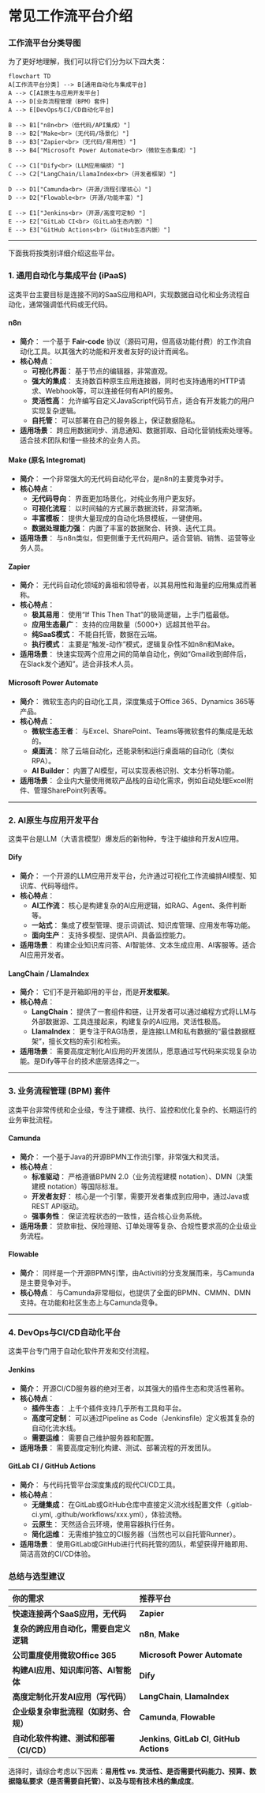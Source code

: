 # 常见工作流平台介绍

### 工作流平台分类导图

为了更好地理解，我们可以将它们分为以下四大类：

```mermaid
flowchart TD
A[工作流平台分类] --> B[通用自动化与集成平台]
A --> C[AI原生与应用开发平台]
A --> D[业务流程管理（BPM）套件]
A --> E[DevOps与CI/CD自动化平台]

B --> B1["n8n<br>（低代码/API集成）"]
B --> B2["Make<br>（无代码/场景化）"]
B --> B3["Zapier<br>（无代码/易用性）"]
B --> B4["Microsoft Power Automate<br>（微软生态集成）"]

C --> C1["Dify<br>（LLM应用编排）"]
C --> C2["LangChain/LlamaIndex<br>（开发者框架）"]

D --> D1["Camunda<br>（开源/流程引擎核心）"]
D --> D2["Flowable<br>（开源/功能丰富）"]

E --> E1["Jenkins<br>（开源/高度可定制）"]
E --> E2["GitLab CI<br>（GitLab生态内嵌）"]
E --> E3["GitHub Actions<br>（GitHub生态内嵌）"]
```

---

下面我将按类别详细介绍这些平台。

### 1. 通用自动化与集成平台 (iPaaS)

这类平台主要目标是连接不同的SaaS应用和API，实现数据自动化和业务流程自动化，通常强调低代码或无代码。

#### **n8n**
*   **简介**： 一个基于 **Fair-code** 协议（源码可用，但高级功能付费）的工作流自动化工具。以其强大的功能和开发者友好的设计而闻名。
*   **核心特点**：
    *   **可视化界面**： 基于节点的编辑器，非常直观。
    *   **强大的集成**： 支持数百种原生应用连接器，同时也支持通用的HTTP请求、Webhook等，可以连接任何有API的服务。
    *   **灵活性高**： 允许编写自定义JavaScript代码节点，适合有开发能力的用户实现复杂逻辑。
    *   **自托管**： 可以部署在自己的服务器上，保证数据隐私。
*   **适用场景**： 跨应用数据同步、消息通知、数据抓取、自动化营销线索处理等。适合技术团队和懂一些技术的业务人员。

#### **Make (原名 Integromat)**
*   **简介**： 一个非常强大的无代码自动化平台，是n8n的主要竞争对手。
*   **核心特点**：
    *   **无代码导向**： 界面更加场景化，对纯业务用户更友好。
    *   **可视化流程**： 以时间轴的方式展示数据流转，非常清晰。
    *   **丰富模板**： 提供大量现成的自动化场景模板，一键使用。
    *   **数据处理能力强**： 内置了丰富的数据聚合、转换、迭代工具。
*   **适用场景**： 与n8n类似，但更侧重于无代码用户。适合营销、销售、运营等业务人员。

#### **Zapier**
*   **简介**： 无代码自动化领域的鼻祖和领导者，以其易用性和海量的应用集成而著称。
*   **核心特点**：
    *   **极其易用**： 使用“If This Then That”的极简逻辑，上手门槛最低。
    *   **应用生态最广**： 支持的应用数量（5000+）远超其他平台。
    *   **纯SaaS模式**： 不能自托管，数据在云端。
    *   **执行模式**： 主要是“触发-动作”模式，逻辑复杂性不如n8n和Make。
*   **适用场景**： 快速实现两个应用之间的简单自动化，例如“Gmail收到邮件后，在Slack发个通知”。适合非技术人员。

#### **Microsoft Power Automate**
*   **简介**： 微软生态内的自动化工具，深度集成于Office 365、Dynamics 365等产品。
*   **核心特点**：
    *   **微软生态王者**： 与Excel、SharePoint、Teams等微软套件的集成是无敌的。
    *   **桌面流**： 除了云端自动化，还能录制和运行桌面端的自动化（类似RPA）。
    *   **AI Builder**： 内置了AI模型，可以实现表格识别、文本分析等功能。
*   **适用场景**： 企业内大量使用微软产品栈的自动化需求，例如自动处理Excel附件、管理SharePoint列表等。

---

### 2. AI原生与应用开发平台

这类平台是LLM（大语言模型）爆发后的新物种，专注于编排和开发AI应用。

#### **Dify**
*   **简介**： 一个开源的LLM应用开发平台，允许通过可视化工作流编排AI模型、知识库、代码等组件。
*   **核心特点**：
    *   **AI工作流**： 核心是构建复杂的AI应用逻辑，如RAG、Agent、条件判断等。
    *   **一站式**： 集成了模型管理、提示词调试、知识库管理、应用发布等功能。
    *   **面向生产**： 支持多模型、提供API、具备监控能力。
*   **适用场景**： 构建企业知识库问答、AI智能体、文本生成应用、AI客服等。适合AI应用开发者。

#### **LangChain / LlamaIndex**
*   **简介**： 它们不是开箱即用的平台，而是**开发框架**。
*   **核心特点**：
    *   **LangChain**： 提供了一套组件和链，让开发者可以通过编程方式将LLM与外部数据源、工具连接起来，构建复杂的AI应用。灵活性极高。
    *   **LlamaIndex**： 更专注于RAG场景，是连接LLM和私有数据的“最佳数据框架”，擅长文档的索引和检索。
*   **适用场景**： 需要高度定制化AI应用的开发团队，愿意通过写代码来实现复杂功能。是Dify等平台的技术底层选择之一。

---

### 3. 业务流程管理 (BPM) 套件

这类平台非常传统和企业级，专注于建模、执行、监控和优化复杂的、长期运行的业务审批流程。

#### **Camunda**
*   **简介**： 一个基于Java的开源BPMN工作流引擎，非常强大和灵活。
*   **核心特点**：
    *   **标准驱动**： 严格遵循BPMN 2.0（业务流程建模 notation）、DMN（决策建模 notation）等国际标准。
    *   **开发者友好**： 核心是一个引擎，需要开发者集成到应用中，通过Java或REST API驱动。
    *   **强事务性**： 保证流程状态的一致性，适合核心业务系统。
*   **适用场景**： 贷款审批、保险理赔、订单处理等复杂、合规性要求高的企业级业务流程。

#### **Flowable**
*   **简介**： 同样是一个开源BPMN引擎，由Activiti的分支发展而来，与Camunda是主要竞争对手。
*   **核心特点**： 与Camunda非常相似，也提供了全面的BPMN、CMMN、DMN支持。在功能和社区生态上与Camunda竞争。

---

### 4. DevOps与CI/CD自动化平台

这类平台专门用于自动化软件开发和交付流程。

#### **Jenkins**
*   **简介**： 开源CI/CD服务器的绝对王者，以其强大的插件生态和灵活性著称。
*   **核心特点**：
    *   **插件生态**： 上千个插件支持几乎所有工具和平台。
    *   **高度可定制**： 可以通过Pipeline as Code（Jenkinsfile）定义极其复杂的自动化流水线。
    *   **需要运维**： 需要自己维护服务器和配置。
*   **适用场景**： 需要高度定制化构建、测试、部署流程的开发团队。

#### **GitLab CI / GitHub Actions**
*   **简介**： 与代码托管平台深度集成的现代CI/CD工具。
*   **核心特点**：
    *   **无缝集成**： 在GitLab或GitHub仓库中直接定义流水线配置文件（.gitlab-ci.yml, .github/workflows/xxx.yml），体验流畅。
    *   **云原生**： 天然适合云环境，使用容器执行任务。
    *   **简化运维**： 无需维护独立的CI服务器（当然也可以自托管Runner）。
*   **适用场景**： 使用GitLab或GitHub进行代码托管的团队，希望获得开箱即用、简洁高效的CI/CD体验。

### 总结与选型建议

| 你的需求                                | 推荐平台                                       |
| :-------------------------------------- | :--------------------------------------------- |
| **快速连接两个SaaS应用，无代码**        | **Zapier**                                     |
| **复杂的跨应用自动化，需要自定义逻辑**  | **n8n**, **Make**                              |
| **公司重度使用微软Office 365**          | **Microsoft Power Automate**                   |
| **构建AI应用、知识库问答、AI智能体**    | **Dify**                                       |
| **高度定制化开发AI应用（写代码）**      | **LangChain**, **LlamaIndex**                  |
| **企业级复杂审批流程（如财务、合规）**  | **Camunda**, **Flowable**                      |
| **自动化软件构建、测试和部署（CI/CD）** | **Jenkins**, **GitLab CI**, **GitHub Actions** |

选择时，请综合考虑以下因素：**易用性 vs. 灵活性、是否需要代码能力、预算、数据隐私要求（是否需要自托管）、以及与现有技术栈的集成度**。